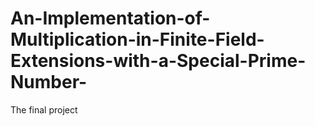 # An-Implementation-of-Multiplication-in-Finite-Field-Extensions-with-a-Special-Prime-Number-
The final project
